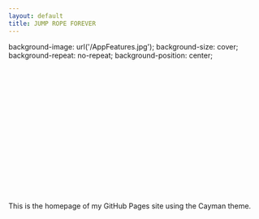 ```yaml
---
layout: default
title: JUMP ROPE FOREVER
---
```

<style>
   /* Add a scrollable area */
  .scrollable {
    overflow: auto;
    height: 300px;
  }
  body {
    background-image: url('/AppFeatures.jpg');
    background-size: cover;
    background-repeat: no-repeat;
    background-position: center;
  }
  .page-header {
    background-image: url('/Android_Feature_1024x500.png');
    background-size: cover;
    background-repeat: no-repeat;
    background-position: center;
    padding: 150px 0;
    margin-bottom: 50px;
  }
  .page-header h1 {
    color: transparent; /* Change this to the desired text color */
  }
</style>

<div class="scrollable">
    background-image: url('/AppFeatures.jpg');
    background-size: cover;
    background-repeat: no-repeat;
    background-position: center;
</div>

<script>
  // Add smooth scrolling behavior
  document.querySelector('.scrollable').style.scrollBehavior = 'smooth';
</script>

This is the homepage of my GitHub Pages site using the Cayman theme.
